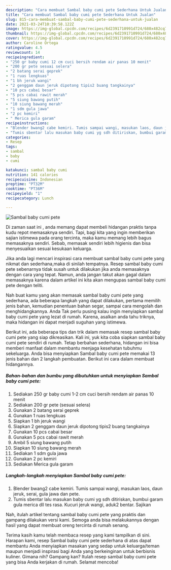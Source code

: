 ```yaml
---
description: "Cara membuat Sambal baby cumi pete Sederhana Untuk Jualan"
title: "Cara membuat Sambal baby cumi pete Sederhana Untuk Jualan"
slug: 815-cara-membuat-sambal-baby-cumi-pete-sederhana-untuk-jualan
date: 2021-03-24T10:39:58.122Z
image: https://img-global.cpcdn.com/recipes/6d2391710991d724/680x482cq70/sambal-baby-cumi-pete-foto-resep-utama.jpg
thumbnail: https://img-global.cpcdn.com/recipes/6d2391710991d724/680x482cq70/sambal-baby-cumi-pete-foto-resep-utama.jpg
cover: https://img-global.cpcdn.com/recipes/6d2391710991d724/680x482cq70/sambal-baby-cumi-pete-foto-resep-utama.jpg
author: Caroline Ortega
ratingvalue: 4.5
reviewcount: 14
recipeingredient:
- "250 gr baby cumi 12 cm cuci bersih rendam air panas 10 menit"
- "200 gr pete sesuai selera"
- "2 batang serai geprek"
- "1 ruas lengkuas"
- "1 bh jeruk wangi"
- "2 genggam daun jeruk dipotong tipis2 buang tangkainya"
- "10 pcs cabai besar"
- "5 pcs cabai rawit merah"
- "5 siung bawang putih"
- "10 siung bawang merah"
- "1 sdm gula jawa"
- "2 pc kemiri"
- " Merica gula garam"
recipeinstructions:
- "Blender bwang2 cabe kemiri. Tumis sampai wangi, masukan laos, daun jeruk, serai, gula jawa dan pete."
- "Tumis sbentar lalu masukan baby cumi yg sdh ditiriskan, bumbui garam gula merica dll tes rasa. Kucuri jeruk wangi, aduk2 bentar. Sajikan"
categories:
- Resep
tags:
- sambal
- baby
- cumi

katakunci: sambal baby cumi 
nutrition: 141 calories
recipecuisine: Indonesian
preptime: "PT32M"
cooktime: "PT36M"
recipeyield: "1"
recipecategory: Lunch

---
```



![Sambal baby cumi pete](https://img-global.cpcdn.com/recipes/6d2391710991d724/680x482cq70/sambal-baby-cumi-pete-foto-resep-utama.jpg)

Di zaman  saat ini , anda memang dapat membeli hidangan praktis tanpa kudu repot memasaknya sendiri. Tapi, bagi kita yang ingin memberikan sajian istimewa pada orang tercinta, maka kamu memang lebih bagus memasaknya sendiri. Sebab, memasak sendiri lebih higienis dan bisa menyesuaikan sesuai kesukaan keluarga.

Jika anda lagi mencari inspirasi cara membuat sambal baby cumi pete yang nikmat dan sederhana,maka di sinilah tempatnya. Resep sambal baby cumi pete  sebenarnya tidak susah untuk dilakukan jika anda memasaknya dengan cara yang tepat. Namun, anda jangan takut akan gagal dalam memasaknya 
karena dalam artikel ini kita akan mengupas sambal baby cumi pete dengan teliti.  



Nah buat kamu yang akan memasak sambal baby cumi pete yang sederhana, ada beberapa langkah yang dapat dilakukan, pertama memilih jenis bahan, kemudian penentuan bahan segar, sampai cara mengolah dan menghidangkannya. Anda Tak perlu pusing kalau ingin menyiapkan sambal baby cumi pete yang lezat di rumah. Karena, asalkan anda  tahu triknya, maka hidangan ini dapat menjadi suguhan yang istimewa.

Berikut ini, ada beberapa tips dan trik dalam memasak resep sambal baby cumi pete yang siap dikreasikan. Kali ini, yuk kita coba siapkan sambal baby cumi pete sendiri di rumah. Tetap berbahan sederhana, hidangan ini bisa memberi manfaat dalam membantu menjaga kesehatan tubuhmu sekeluarga. Anda bisa menyiapkan Sambal baby cumi pete memakai 13 jenis bahan dan 2 langkah pembuatan. Berikut ini cara dalam membuat hidangannya.

<!--inarticleads1-->

##### Bahan-bahan dan bumbu yang dibutuhkan untuk menyiapkan Sambal baby cumi pete:

1. Sediakan 250 gr baby cumi 1-2 cm cuci bersih rendam air panas 10 menit
1. Sediakan 200 gr pete (sesuai selera)
1. Gunakan 2 batang serai geprek
1. Gunakan 1 ruas lengkuas
1. Siapkan 1 bh jeruk wangi
1. Siapkan 2 genggam daun jeruk dipotong tipis2 buang tangkainya
1. Gunakan 10 pcs cabai besar
1. Gunakan 5 pcs cabai rawit merah
1. Ambil 5 siung bawang putih
1. Siapkan 10 siung bawang merah
1. Sediakan 1 sdm gula jawa
1. Gunakan 2 pc kemiri
1. Sediakan  Merica gula garam




<!--inarticleads2-->

##### Langkah-langkah menyiapkan Sambal baby cumi pete:

1. Blender bwang2 cabe kemiri. Tumis sampai wangi, masukan laos, daun jeruk, serai, gula jawa dan pete.
1. Tumis sbentar lalu masukan baby cumi yg sdh ditiriskan, bumbui garam gula merica dll tes rasa. Kucuri jeruk wangi, aduk2 bentar. Sajikan




Nah, itulah artikel tentang  sambal baby cumi pete  yang praktis dan gampang dilakukan versi kami. Semoga anda bisa melakukannya dengan hasil yang dapat membuat oreng tercinta di rumah senang. 

Terima kasih kamu telah membaca resep yang kami tampilkan di sini. Harapan kami, resep  Sambal baby cumi pete sederhana di atas dapat membantu Anda menyiapkan masakan yang sedap untuk keluarga/teman maupun menjadi inspirasi bagi Anda yang berkeinginan untuk berbisnis kuliner. Gimana nih? Gampang kan? Itulah resep sambal baby cumi pete yang bisa Anda kerjakan di rumah. Selamat mencoba!

